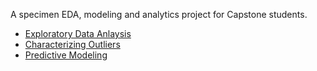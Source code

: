 A specimen EDA, modeling and analytics project for Capstone students.

- [Exploratory Data Anlaysis](https://rpubs.com/uzair/fueleco)
- [Characterizing Outliers](https://rpubs.com/uzair/fueleco_ddqa)
- [Predictive Modeling](https://rpubs.com/uzair/fueleco_pred)
